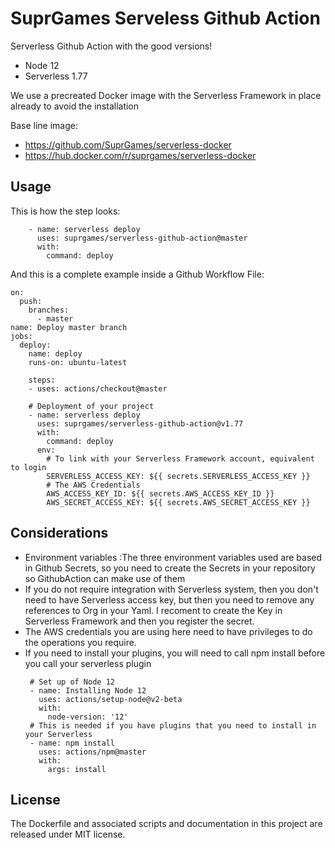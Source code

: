 # SuprGames Serveless Github Action
Serverless Github Action with the good versions!

* Node 12
* Serverless 1.77

We use a precreated Docker image with the Serverless Framework in place already to avoid the installation

Base line image: 
 * https://github.com/SuprGames/serverless-docker
 * https://hub.docker.com/r/suprgames/serverless-docker


## Usage

This is how the step looks:

```
    - name: serverless deploy
      uses: suprgames/serverless-github-action@master
      with:
        command: deploy
```


And this is a complete example inside a Github Workflow File:

```
on:
  push:
    branches:
      - master
name: Deploy master branch
jobs:
  deploy:
    name: deploy
    runs-on: ubuntu-latest
    
    steps:
    - uses: actions/checkout@master
        
    # Deployment of your project
    - name: serverless deploy
      uses: suprgames/serverless-github-action@v1.77
      with:
        command: deploy
      env:
        # To link with your Serverless Framework account, equivalent to login
        SERVERLESS_ACCESS_KEY: ${{ secrets.SERVERLESS_ACCESS_KEY }}
        # The AWS Credentials
        AWS_ACCESS_KEY_ID: ${{ secrets.AWS_ACCESS_KEY_ID }}
        AWS_SECRET_ACCESS_KEY: ${{ secrets.AWS_SECRET_ACCESS_KEY }}
```

## Considerations
 * Environment variables :The three environment variables used are based in Github Secrets, so you need to create the Secrets in your repository so GithubAction can make use of them
 * If you do not require integration with Serverless system, then you don't need to have Serverless access key, but then you need to remove any references to Org in your Yaml. I recoment to create the Key in Serverless Framework and then you register the secret.
 * The AWS credentials you are using here need to have privileges to do the operations you require.
 * If you need to install your plugins, you will need to call npm install before you call your serverless plugin
   ``` 
    # Set up of Node 12
    - name: Installing Node 12  
      uses: actions/setup-node@v2-beta
      with:
        node-version: '12'  
    # This is needed if you have plugins that you need to install in your Serverless
    - name: npm install
      uses: actions/npm@master
      with:
        args: install
    ```    

## License

The Dockerfile and associated scripts and documentation in this project are released under MIT license.
